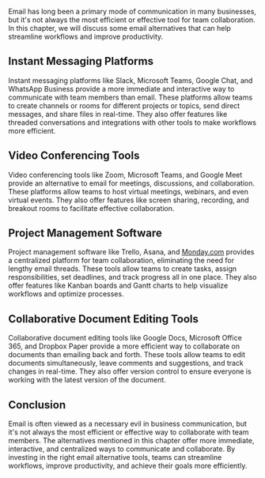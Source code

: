 
Email has long been a primary mode of communication in many businesses, but it's not always the most efficient or effective tool for team collaboration. In this chapter, we will discuss some email alternatives that can help streamline workflows and improve productivity.

Instant Messaging Platforms
---------------------------

Instant messaging platforms like Slack, Microsoft Teams, Google Chat, and WhatsApp Business provide a more immediate and interactive way to communicate with team members than email. These platforms allow teams to create channels or rooms for different projects or topics, send direct messages, and share files in real-time. They also offer features like threaded conversations and integrations with other tools to make workflows more efficient.

Video Conferencing Tools
------------------------

Video conferencing tools like Zoom, Microsoft Teams, and Google Meet provide an alternative to email for meetings, discussions, and collaboration. These platforms allow teams to host virtual meetings, webinars, and even virtual events. They also offer features like screen sharing, recording, and breakout rooms to facilitate effective collaboration.

Project Management Software
---------------------------

Project management software like Trello, Asana, and [Monday.com](http://Monday.com) provides a centralized platform for team collaboration, eliminating the need for lengthy email threads. These tools allow teams to create tasks, assign responsibilities, set deadlines, and track progress all in one place. They also offer features like Kanban boards and Gantt charts to help visualize workflows and optimize processes.

Collaborative Document Editing Tools
------------------------------------

Collaborative document editing tools like Google Docs, Microsoft Office 365, and Dropbox Paper provide a more efficient way to collaborate on documents than emailing back and forth. These tools allow teams to edit documents simultaneously, leave comments and suggestions, and track changes in real-time. They also offer version control to ensure everyone is working with the latest version of the document.

Conclusion
----------

Email is often viewed as a necessary evil in business communication, but it's not always the most efficient or effective way to collaborate with team members. The alternatives mentioned in this chapter offer more immediate, interactive, and centralized ways to communicate and collaborate. By investing in the right email alternative tools, teams can streamline workflows, improve productivity, and achieve their goals more efficiently.
